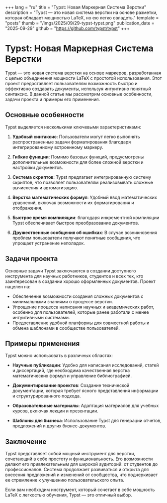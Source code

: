+++
lang = "ru"
title = "Typst: Новая Маркерная Система Верстки"
description = "Typst — это новая система верстки на основе разметки, которая обладает мощностью LaTeX, но ею легко овладеть."
template = "posts"
thumb = "/imgs/2025/09/29-typst-typst.png"
publication_date = "2025-09-29"
github = "https://github.com/typst/typst"
+++

# Typst: Новая Маркерная Система Верстки

Typst — это новая система верстки на основе маркеров, разработанная с целью объединения мощности LaTeX с простотой использования. Этот проект предоставляет пользователям возможность быстро и эффективно создавать документы, используя интуитивно понятный синтаксис. В данной статье мы рассмотрим основные особенности, задачи проекта и примеры его применения.

## Основные особенности

Typst выделяется несколькими ключевыми характеристиками:

1. **Удобный синтаксис**: Пользователи могут легко выполнять распространенные задачи форматирования благодаря интегрированному встроенному маркеру.

2. **Гибкие функции**: Помимо базовых функций, предусмотрены дополнительные возможности для более сложной верстки и настройки документов.

3. **Система скриптов**: Typst предлагает интегрированную систему скриптов, что позволяет пользователям реализовывать сложные вычисления и автоматизацию.

4. **Верстка математических формул**: Удобный ввод математических уравнений, включая возможности их форматирования и отображения.

5. **Быстрое время компиляции**: благодаря инкрементной компиляции Typst обеспечивает быстрое преобразование документов.

6. **Дружественные сообщения об ошибках**: В случае возникновения проблем пользователи получают понятные сообщения, что упрощает устранение неполадок.

## Задачи проекта

Основные задачи Typst заключаются в создании доступного инструмента для научных работников, студентов и всех тех, кто заинтересован в создании хорошо оформленных документов. Проект нацелен на:

- Обеспечение возможности создания сложных документов с минимальными знаниями о процессе верстки.
- Упрощение процесса написания научных и академических работ, особенно для пользователей, которые ранее работали с менее интуитивными системами.
- Предоставление удобной платформы для совместной работы и обмена шаблонами в сообществе пользователей.

## Примеры применения

Typst можно использовать в различных областях:

- **Научные публикации**: Удобно для написания исследований, статей и диссертаций, где необходима качественная верстка математических формул и управление библиографией.

- **Документирование проектов**: Создание технической документации, которая требует ясного представления информации и структурированного подхода.

- **Образовательные материалы**: Адаптация материалов для учебных курсов, включая лекции и презентации.

- **Шаблоны для бизнеса**: Использование Typst для генерации отчетов, предложений и других бизнес-документов.

## Заключение

Typst представляет собой мощный инструмент для верстки, сочетающий в себе простоту и функциональность. Его возможности делают его привлекательным для широкой аудиторий: от студентов до профессионалов. Система продолжает развиваться и открыта для внесения предложений и изменений от сообщества, что подчеркивает ее стремление к улучшению пользовательского опыта.

Если вам необходим инструмент, который сочетает в себе мощность LaTeX с легкостью обучения, Typst — это отличный выбор.

